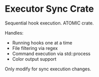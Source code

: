 # Executor Sync Crate

Sequential hook execution. ATOMIC crate.

Handles:
- Running hooks one at a time
- File filtering via regex
- Command execution via std::process
- Color output support

Only modify for sync execution changes.

